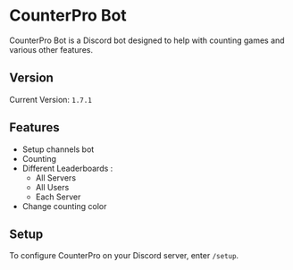 # CounterPro Bot

CounterPro Bot is a Discord bot designed to help with counting games and various other features.

## Version

Current Version: `1.7.1`

## Features

- Setup channels bot
- Counting
- Different Leaderboards :
    - All Servers
    - All Users
    - Each Server
- Change counting color

## Setup

To configure CounterPro on your Discord server, enter `/setup`.
